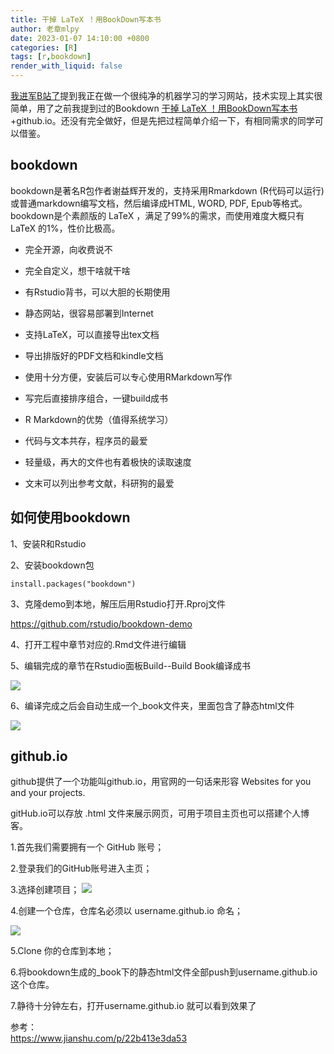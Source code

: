 ```yaml
---
title: 干掉 LaTeX ！用BookDown写本书
author: 老章mlpy
date: 2023-01-07 14:10:00 +0800
categories: [R]
tags: [r,bookdown]
render_with_liquid: false
---
```


[我进军B站了](https://mp.weixin.qq.com/s?__biz=MzA4MjYwMTc5Nw==&mid=2648961917&idx=1&sn=62455342c65901d747f2c075474d28a2&chksm=87946157b0e3e8411b1115d3c96db822d6c61974b50cf2f51c6504dc87abbb4427fd9d350826&token=465774465&lang=en_US#rd)提到我正在做一个很纯净的机器学习的学习网站，技术实现上其实很简单，用了之前我提到过的Bookdown
[干掉 LaTeX ！用BookDown写本书](https://mp.weixin.qq.com/s?__biz=MzA4MjYwMTc5Nw==&mid=2648947724&idx=1&sn=232a63cc1a9fec7ffe87b7bcd2b34ded&chksm=87942e26b0e3a7303c99d14deaf51524ac7c59ca9322aa3a89d9d298031eabae6143e9430e85&scene=21#wechat_redirect)+github.io。还没有完全做好，但是先把过程简单介绍一下，有相同需求的同学可以借鉴。


## bookdown
bookdown是著名R包作者谢益辉开发的，支持采用Rmarkdown (R代码可以运行)或普通markdown编写文档，然后编译成HTML, WORD, PDF, Epub等格式。 bookdown是个素颜版的 LaTeX ，满足了99%的需求，而使用难度大概只有 LaTeX 的1%，性价比极高。

- 完全开源，向收费说不
- 完全自定义，想干啥就干啥
- 有Rstudio背书，可以大胆的长期使用
- 静态网站，很容易部署到Internet
- 支持LaTeX，可以直接导出tex文档
- 导出排版好的PDF文档和kindle文档
- 使用十分方便，安装后可以专心使用RMarkdown写作
- 写完后直接排序组合，一键build成书
- R Markdown的优势（值得系统学习）

- 代码与文本共存，程序员的最爱
- 轻量级，再大的文件也有着极快的读取速度
- 文末可以列出参考文献，科研狗的最爱

## 如何使用bookdown
1、安装R和Rstudio

2、安装bookdown包

```install.packages("bookdown")```

3、克隆demo到本地，解压后用Rstudio打开.Rproj文件

https://github.com/rstudio/bookdown-demo  

4、打开工程中章节对应的.Rmd文件进行编辑

5、编辑完成的章节在Rstudio面板Build--Build Book编译成书

![](https://my-wechat.oss-cn-beijing.aliyuncs.com/image_20220104141856.png)

6、编译完成之后会自动生成一个_book文件夹，里面包含了静态html文件

![](https://my-wechat.oss-cn-beijing.aliyuncs.com/image_20220104162117.png)

## github.io

github提供了一个功能叫github.io，用官网的一句话来形容 Websites for you and your projects.

gitHub.io可以存放 .html 文件来展示网页，可用于项目主页也可以搭建个人博客。

1.首先我们需要拥有一个 GitHub 账号；

2.登录我们的GitHub账号进入主页；

3.选择创建项目；
![](https://my-wechat.oss-cn-beijing.aliyuncs.com/image_20220104165007.png)


4.创建一个仓库，仓库名必须以 username.github.io 命名；

![](https://my-wechat.oss-cn-beijing.aliyuncs.com/image_20220104165028.png)

5.Clone 你的仓库到本地；

6.将bookdown生成的_book下的静态html文件全部push到username.github.io 这个仓库。

7.静待十分钟左右，打开username.github.io 就可以看到效果了


参考：  
https://www.jianshu.com/p/22b413e3da53
